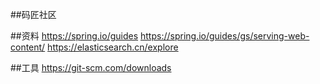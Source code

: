 ##码匠社区

##资料
https://spring.io/guides 
https://spring.io/guides/gs/serving-web-content/ 
https://elasticsearch.cn/explore 

##工具
https://git-scm.com/downloads